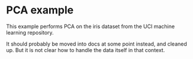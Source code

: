 # PCA example

This example performs PCA on the iris dataset from the UCI machine learning repository.

It should probably be moved into docs at some point instead, and cleaned up. But it is not clear how to handle the data itself in that context.

